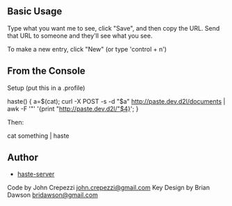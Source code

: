 ## Basic Usage

Type what you want me to see, click "Save", and then copy the URL.  Send that
URL to someone and they'll see what you see.

To make a new entry, click "New" (or type 'control + n')

## From the Console

Setup (put this in a .profile)

haste() { a=$(cat); curl -X POST -s -d "$a" http://paste.dev.d2l/documents | awk -F '"' '{print "http://paste.dev.d2l/"$4}'; }

Then:

cat something | haste

## Author

* [haste-server](https://github.com/seejohnrun/haste-server)

Code by John Crepezzi <john.crepezzi@gmail.com>
Key Design by Brian Dawson <bridawson@gmail.com>
